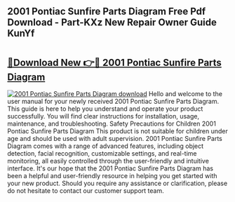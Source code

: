 ## 2001 Pontiac Sunfire Parts Diagram Free Pdf Download - Part-KXz New Repair Owner Guide KunYf

# <h2><a href="http://dfjo2j.blite.top/?on=2001+Pontiac+Sunfire+Parts+Diagram">🔗Download New 👉🔴 2001 Pontiac Sunfire Parts Diagram</a></h2>

[![2001 Pontiac Sunfire Parts Diagram download](https://i.imgur.com/lujVjoI.png)](http://dfjo2j.blite.top/?on=2001+Pontiac+Sunfire+Parts+Diagram)
Hello and welcome to the user manual for your newly received 2001 Pontiac Sunfire Parts Diagram. This guide is here to help you understand and operate your product successfully. You will find clear instructions for installation, usage, maintenance, and troubleshooting. Safety Precautions for Children 2001 Pontiac Sunfire Parts Diagram This product is not suitable for children under age and should be used with adult supervision. 2001 Pontiac Sunfire Parts Diagram comes with a range of advanced features, including object detection, facial recognition, customizable settings, and real-time monitoring, all easily controlled through the user-friendly and intuitive interface. It's our hope that the 2001 Pontiac Sunfire Parts Diagram has been a helpful and user-friendly resource in helping you get started with your new product. Should you require any assistance or clarification, please do not hesitate to contact our customer support team.
